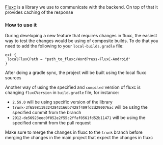 [Fluxc](https://github.com/wordpress-mobile/WordPress-FluxC-Android) is a library we use to communicate with the backend.
On top of that it provides caching of the response

### How to use it
During developing a new feature that requires changes in fluxc, the easiest way to test the changes would be using of composite builds.
To do that you need to add the following to your `local-builds.gradle` file:
```
ext {
 localFluxCPath = "path_to_fluxc/WordPress-FluxC-Android"
}
```

After doing a gradle sync, the project will be built using the local fluxc sources

Another way of using the specified and `compiled` version of fluxc is changing `fluxCVersion` in `build.gradle` file, for instance:
* `2.59.0` will be using specific version of the library
* `trunk-3f65981193242842166b7428f409fd2d290076ac` will be using the specified commit from the branch
* `2912-de56923eec0f052e2f55c2ffaf0561fd52b11471` will be using the specified commit from the pull request

Make sure to merge the changes in fluxc to the `trunk` branch before merging the changes in the main project that expect the changes in fluxc

